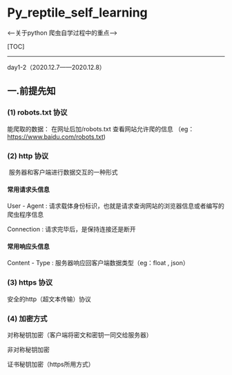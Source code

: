 # Py_reptile_self_learning

<--关于python 爬虫自学过程中的重点-->

[TOC]



------

day1-2（2020.12.7——2020.12.8）

## 一.前提先知

### (1) robots.txt 协议

能爬取的数据：  在网址后加/robots.txt 查看网站允许爬的信息  （eg：https://www.baidu.com/robots.txt)

### (2) http 协议

​		服务器和客户端进行数据交互的一种形式

#### 常用请求头信息

User - Agent : 请求载体身份标识，也就是请求查询网站的浏览器信息或者编写的爬虫程序信息

Connection : 请求完毕后，是保持连接还是断开	

#### 常用响应头信息

Content - Type : 服务器响应回客户端数据类型（eg：float , json）

### (3) https 协议

安全的http（超文本传输）协议

### (4) 加密方式

对称秘钥加密（客户端将密文和密钥一同交给服务器）

非对称秘钥加密

证书秘钥加密（https所用方式）
